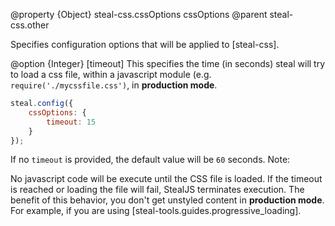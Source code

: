@property {Object} steal-css.cssOptions cssOptions
@parent steal-css.other

Specifies configuration options that will be applied to [steal-css].

@option {Integer} [timeout] This specifies the time (in seconds) steal will try to load a css file, within a javascript module (e.g. `require('./mycssfile.css')`, in __production mode__.

```js
steal.config({
    cssOptions: {
        timeout: 15
    }
});
```

If no `timeout` is provided, the default value will be `60` seconds.
Note:

No javascript code will be execute until the CSS file is loaded. If the timeout is reached or loading the file will fail, StealJS terminates execution. 
The benefit of this behavior, you don't get unstyled content in __production mode__. For example, if you are using [steal-tools.guides.progressive_loading].
